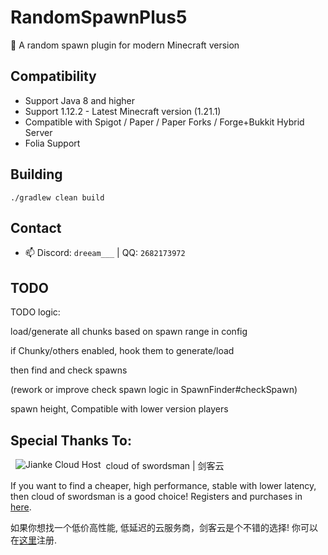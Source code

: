 # RandomSpawnPlus5

🔀 A random spawn plugin for modern Minecraft version

## Compatibility

- Support Java 8 and higher
- Support 1.12.2 - Latest Minecraft version (1.21.1)
- Compatible with Spigot / Paper / Paper Forks / Forge+Bukkit Hybrid Server
- Folia Support

## Building

`./gradlew clean build`

## Contact

- 📫 Discord: `dreeam___` | QQ: `2682173972`

## TODO

TODO logic:

load/generate all chunks based on spawn range in config

if Chunky/others enabled, hook them to generate/load

then find and check spawns

(rework or improve check spawn logic in SpawnFinder#checkSpawn)

spawn height, Compatible with lower version players


## Special Thanks To:

<a href="https://cloud.swordsman.com.cn/"><img src="JiankeServer.jpg" alt="Jianke Cloud Host" align="left" hspace="8"></a>
cloud of swordsman | 剑客云

If you want to find a cheaper, high performance, stable with lower latency, then cloud of swordsman is a good choice! Registers and purchases in [here](https://cloud.swordsman.com.cn/?i8ab42c).

如果你想找一个低价高性能, 低延迟的云服务商，剑客云是个不错的选择! 你可以在[这里](https://cloud.swordsman.com.cn/?i8ab42c)注册.
